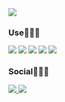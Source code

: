 <img src="https://capsule-render.vercel.app/api?type=waving&color=auto&height=300&section=header&text=Cho%20Minho&fontSize=90" />




<div align:center>
<h3>Use🧑🏻‍💻</h3>
<img src="https://img.shields.io/badge/HTML5-E34F26?style=flat&logo=HTML5&logoColor=white" />
<img src="https://img.shields.io/badge/CSS3-1572B6?style=flat&logo=CSS3&logoColor=white" />
<img src="https://img.shields.io/badge/JavaScript-F7DF1E?style=flat&logo=JavaScript&logoColor=white" />
<img src="https://img.shields.io/badge/React-61DAFB?style=flat&logo=React&logoColor=white" />
<img src="https://img.shields.io/badge/jQuery-0769AD?style=flat&logo=jQuery&logoColor=white" />
</div>

<div align:center>
<h3>Social🙋🏻‍♂️</h3>
<a href="https://www.instagram.com/miinnnhho/"><img src="https://img.shields.io/badge/instagram-E4405F?style=flat&logo=instagram&logoColor=white" />
<a href="https://miinnnhho.tistory.com/"><img src="https://img.shields.io/badge/Tistory-000000?style=flat&logo=Tistory&logoColor=white" />
</div>


